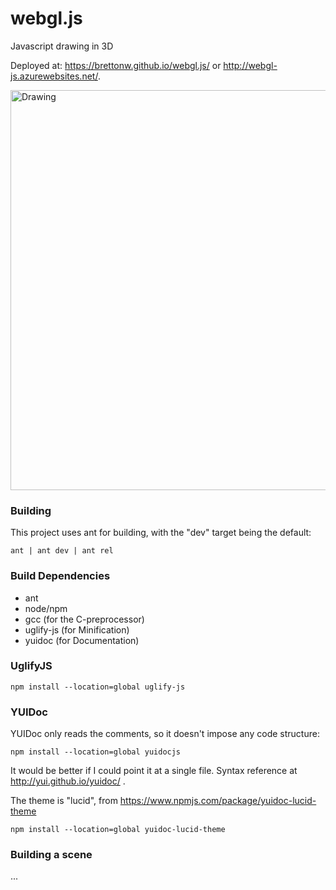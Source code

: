 # webgl.js
Javascript drawing in 3D 

Deployed at: https://brettonw.github.io/webgl.js/ or http://webgl-js.azurewebsites.net/.

<img style="width:640px; margin: 0 auto;" src="src/main/img/sample.png" alt="Drawing"/>

### Building
This project uses ant for building, with the "dev" target being the default:
 
    ant | ant dev | ant rel

### Build Dependencies
* ant
* node/npm
* gcc (for the C-preprocessor)
* uglify-js (for Minification)
* yuidoc (for Documentation)

### UglifyJS

    npm install --location=global uglify-js

### YUIDoc
YUIDoc only reads the comments, so it doesn't impose any code structure:
 
    npm install --location=global yuidocjs
    
It would be better if I could point it at a single file. Syntax reference at 
http://yui.github.io/yuidoc/
.

The theme is "lucid", from https://www.npmjs.com/package/yuidoc-lucid-theme

    npm install --location=global yuidoc-lucid-theme
    
### Building a scene
...
